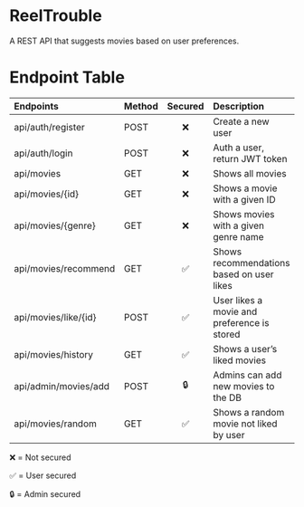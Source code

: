# ReelTrouble
A REST API that suggests movies based on user preferences.


# Endpoint Table

| Endpoints            | Method   | Secured      | Description                                 |
|:---------------------|:---------|:------------:|:--------------------------------------------|
| api/auth/register    | POST     | ❌          | Create a new user                           |
| api/auth/login       | POST     | ❌          | Auth a user, return JWT token               |
| api/movies           | GET      | ❌          | Shows all movies                            |
| api/movies/{id}      | GET      | ❌          | Shows a movie with a given ID               |
| api/movies/{genre}   | GET      | ❌          | Shows movies with a given genre name        |
| api/movies/recommend | GET      | ✅          | Shows recommendations based on user likes   |
| api/movies/like/{id} | POST     | ✅          | User likes a movie and preference is stored |
| api/movies/history   | GET      | ✅          | Shows a user’s liked movies                 |
| api/admin/movies/add | POST     | 🔒          | Admins can add new movies to the DB         |
| api/movies/random    | GET      | ✅          | Shows a random movie not liked by user      |

❌ = Not secured

✅ = User secured

🔒 = Admin secured
